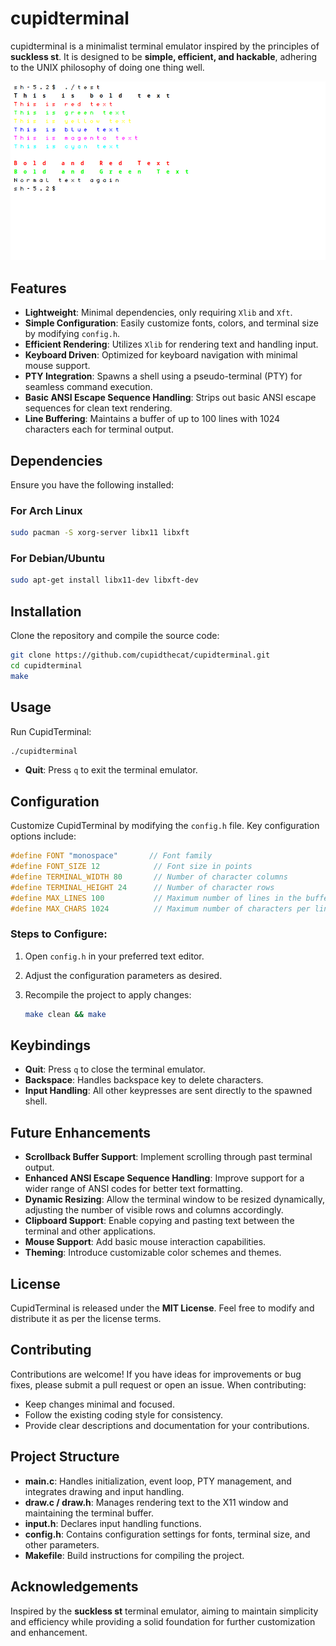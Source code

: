 # cupidterminal

cupidterminal is a minimalist terminal emulator inspired by the principles of **suckless st**. It is designed to be **simple, efficient, and hackable**, adhering to the UNIX philosophy of doing one thing well.

![preview](img/term.png)

## Features

- **Lightweight**: Minimal dependencies, only requiring `Xlib` and `Xft`.
- **Simple Configuration**: Easily customize fonts, colors, and terminal size by modifying `config.h`.
- **Efficient Rendering**: Utilizes `Xlib` for rendering text and handling input.
- **Keyboard Driven**: Optimized for keyboard navigation with minimal mouse support.
- **PTY Integration**: Spawns a shell using a pseudo-terminal (PTY) for seamless command execution.
- **Basic ANSI Escape Sequence Handling**: Strips out basic ANSI escape sequences for clean text rendering.
- **Line Buffering**: Maintains a buffer of up to 100 lines with 1024 characters each for terminal output.

## Dependencies

Ensure you have the following installed:

### For Arch Linux

```bash
sudo pacman -S xorg-server libx11 libxft
```

### For Debian/Ubuntu

```bash
sudo apt-get install libx11-dev libxft-dev
```

## Installation

Clone the repository and compile the source code:

```bash
git clone https://github.com/cupidthecat/cupidterminal.git
cd cupidterminal
make
```

## Usage

Run CupidTerminal:

```bash
./cupidterminal
```

- **Quit**: Press `q` to exit the terminal emulator.

## Configuration

Customize CupidTerminal by modifying the `config.h` file. Key configuration options include:

```c
#define FONT "monospace"       // Font family
#define FONT_SIZE 12            // Font size in points
#define TERMINAL_WIDTH 80       // Number of character columns
#define TERMINAL_HEIGHT 24      // Number of character rows
#define MAX_LINES 100           // Maximum number of lines in the buffer
#define MAX_CHARS 1024          // Maximum number of characters per line
```

### Steps to Configure:

1. Open `config.h` in your preferred text editor.
2. Adjust the configuration parameters as desired.
3. Recompile the project to apply changes:

    ```bash
    make clean && make
    ```

## Keybindings

- **Quit**: Press `q` to close the terminal emulator.
- **Backspace**: Handles backspace key to delete characters.
- **Input Handling**: All other keypresses are sent directly to the spawned shell.

## Future Enhancements

- **Scrollback Buffer Support**: Implement scrolling through past terminal output.
- **Enhanced ANSI Escape Sequence Handling**: Improve support for a wider range of ANSI codes for better text formatting.
- **Dynamic Resizing**: Allow the terminal window to be resized dynamically, adjusting the number of visible rows and columns accordingly.
- **Clipboard Support**: Enable copying and pasting text between the terminal and other applications.
- **Mouse Support**: Add basic mouse interaction capabilities.
- **Theming**: Introduce customizable color schemes and themes.

## License

CupidTerminal is released under the **MIT License**. Feel free to modify and distribute it as per the license terms.

## Contributing

Contributions are welcome! If you have ideas for improvements or bug fixes, please submit a pull request or open an issue. When contributing:

- Keep changes minimal and focused.
- Follow the existing coding style for consistency.
- Provide clear descriptions and documentation for your contributions.

## Project Structure

- **main.c**: Handles initialization, event loop, PTY management, and integrates drawing and input handling.
- **draw.c / draw.h**: Manages rendering text to the X11 window and maintaining the terminal buffer.
- **input.h**: Declares input handling functions.
- **config.h**: Contains configuration settings for fonts, terminal size, and other parameters.
- **Makefile**: Build instructions for compiling the project.

## Acknowledgements

Inspired by the **suckless st** terminal emulator, aiming to maintain simplicity and efficiency while providing a solid foundation for further customization and enhancement.
